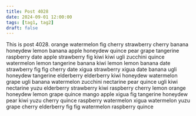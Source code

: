 ```yaml
---
title: Post 4028
date: 2024-09-01 12:00:00
tags: [tag1, tag2]
draft: false
---
```

This is post 4028.
orange
watermelon
fig
cherry
strawberry
cherry
banana
honeydew
lemon
banana
apple
honeydew
quince
pear
grape
tangerine
raspberry
date
apple
strawberry
fig
kiwi
kiwi
ugli
zucchini
quince
watermelon
lemon
tangerine
banana
kiwi
lemon
lemon
banana
date
strawberry
fig
fig
cherry
date
xigua
strawberry
xigua
date
banana
ugli
honeydew
tangerine
elderberry
elderberry
kiwi
honeydew
watermelon
grape
ugli
banana
watermelon
zucchini
nectarine
pear
quince
ugli
kiwi
nectarine
yuzu
elderberry
strawberry
kiwi
raspberry
cherry
lemon
orange
honeydew
lemon
grape
quince
mango
apple
xigua
fig
tangerine
honeydew
pear
kiwi
yuzu
cherry
quince
raspberry
watermelon
xigua
watermelon
yuzu
grape
cherry
elderberry
fig
fig
watermelon
raspberry
quince
